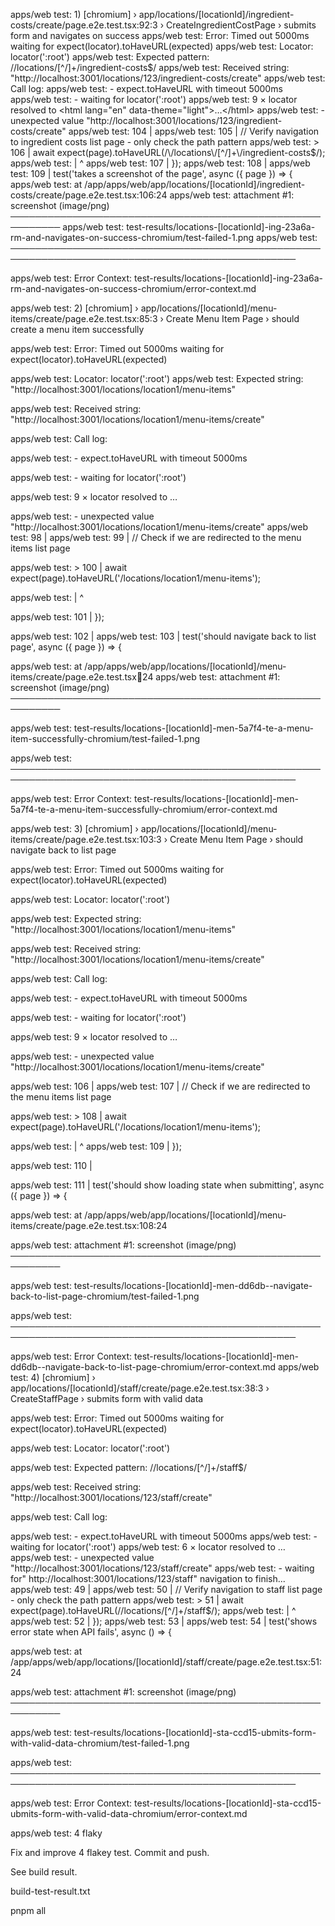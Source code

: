 apps/web test: 1) [chromium] › app/locations/[locationId]/ingredient-costs/create/page.e2e.test.tsx:92:3 › CreateIngredientCostPage › submits form and navigates on success
apps/web test: Error: Timed out 5000ms waiting for expect(locator).toHaveURL(expected)
apps/web test: Locator: locator(':root')
apps/web test: Expected pattern: /\/locations\/[^/]+\/ingredient-costs$/
apps/web test:     Received string:  "http://localhost:3001/locations/123/ingredient-costs/create"
apps/web test:     Call log:
apps/web test:       - expect.toHaveURL with timeout 5000ms
apps/web test:       - waiting for locator(':root')
apps/web test:         9 × locator resolved to <html lang="en" data-theme="light">…</html>
apps/web test:           - unexpected value "http://localhost:3001/locations/123/ingredient-costs/create"
apps/web test:       104 |
apps/web test:       105 |     // Verify navigation to ingredient costs list page - only check the path pattern
apps/web test:     > 106 |     await expect(page).toHaveURL(/\/locations\/[^/]+\/ingredient-costs$/);
apps/web test: | ^
apps/web test: 107 | });
apps/web test: 108 |
apps/web test: 109 | test('takes a screenshot of the page', async ({ page }) => {
apps/web test: at /app/apps/web/app/locations/[locationId]/ingredient-costs/create/page.e2e.test.tsx:106:24
apps/web test: attachment #1: screenshot (image/png) ──────────────────────────────────────────────────────────
apps/web test: test-results/locations-[locationId]-ing-23a6a-rm-and-navigates-on-success-chromium/test-failed-1.png
apps/web test: ────────────────────────────────────────────────────────────────────────────────────────────────

apps/web test: Error Context: test-results/locations-[locationId]-ing-23a6a-rm-and-navigates-on-success-chromium/error-context.md

apps/web test: 2) [chromium] › app/locations/[locationId]/menu-items/create/page.e2e.test.tsx:85:3 › Create Menu Item Page › should create a menu item successfully

apps/web test: Error: Timed out 5000ms waiting for expect(locator).toHaveURL(expected)

apps/web test: Locator: locator(':root')
apps/web test: Expected string: "http://localhost:3001/locations/location1/menu-items"

apps/web test: Received string: "http://localhost:3001/locations/location1/menu-items/create"

apps/web test: Call log:

apps/web test: - expect.toHaveURL with timeout 5000ms

apps/web test: - waiting for locator(':root')

apps/web test: 9 × locator resolved to <html lang="en" data-theme="light">…</html>

apps/web test: - unexpected value "http://localhost:3001/locations/location1/menu-items/create"
apps/web test: 98 |
apps/web test: 99 | // Check if we are redirected to the menu items list page

apps/web test: > 100 | await expect(page).toHaveURL('/locations/location1/menu-items');

apps/web test: | ^

apps/web test: 101 | });

apps/web test: 102 |
apps/web test: 103 | test('should navigate back to list page', async ({ page }) => {

apps/web test: at /app/apps/web/app/locations/[locationId]/menu-items/create/page.e2e.test.tsx:100:24
apps/web test: attachment #1: screenshot (image/png) ──────────────────────────────────────────────────────────

apps/web test: test-results/locations-[locationId]-men-5a7f4-te-a-menu-item-successfully-chromium/test-failed-1.png

apps/web test: ────────────────────────────────────────────────────────────────────────────────────────────────

apps/web test: Error Context: test-results/locations-[locationId]-men-5a7f4-te-a-menu-item-successfully-chromium/error-context.md

apps/web test: 3) [chromium] › app/locations/[locationId]/menu-items/create/page.e2e.test.tsx:103:3 › Create Menu Item Page › should navigate back to list page

apps/web test: Error: Timed out 5000ms waiting for expect(locator).toHaveURL(expected)

apps/web test: Locator: locator(':root')

apps/web test: Expected string: "http://localhost:3001/locations/location1/menu-items"

apps/web test: Received string: "http://localhost:3001/locations/location1/menu-items/create"

apps/web test: Call log:

apps/web test: - expect.toHaveURL with timeout 5000ms

apps/web test: - waiting for locator(':root')

apps/web test: 9 × locator resolved to <html lang="en" data-theme="light">…</html>

apps/web test: - unexpected value "http://localhost:3001/locations/location1/menu-items/create"

apps/web test: 106 |
apps/web test: 107 | // Check if we are redirected to the menu items list page

apps/web test: > 108 | await expect(page).toHaveURL('/locations/location1/menu-items');

apps/web test: | ^
apps/web test: 109 | });

apps/web test: 110 |

apps/web test: 111 | test('should show loading state when submitting', async ({ page }) => {

apps/web test: at /app/apps/web/app/locations/[locationId]/menu-items/create/page.e2e.test.tsx:108:24

apps/web test: attachment #1: screenshot (image/png) ──────────────────────────────────────────────────────────

apps/web test: test-results/locations-[locationId]-men-dd6db--navigate-back-to-list-page-chromium/test-failed-1.png

apps/web test: ────────────────────────────────────────────────────────────────────────────────────────────────

apps/web test: Error Context: test-results/locations-[locationId]-men-dd6db--navigate-back-to-list-page-chromium/error-context.md
apps/web test: 4) [chromium] › app/locations/[locationId]/staff/create/page.e2e.test.tsx:38:3 › CreateStaffPage › submits form with valid data

apps/web test: Error: Timed out 5000ms waiting for expect(locator).toHaveURL(expected)

apps/web test: Locator: locator(':root')

apps/web test: Expected pattern: /\/locations\/[^/]+\/staff$/

apps/web test: Received string: "http://localhost:3001/locations/123/staff/create"

apps/web test: Call log:

apps/web test: - expect.toHaveURL with timeout 5000ms
apps/web test: - waiting for locator(':root')
apps/web test: 6 × locator resolved to <html lang="en" data-theme="light">…</html>
apps/web test: - unexpected value "http://localhost:3001/locations/123/staff/create"
apps/web test: - waiting for" http://localhost:3001/locations/123/staff" navigation to finish...
apps/web test: 49 |
apps/web test: 50 | // Verify navigation to staff list page - only check the path pattern
apps/web test: > 51 | await expect(page).toHaveURL(/\/locations\/[^/]+\/staff$/);
apps/web test: | ^
apps/web test: 52 | });
apps/web test: 53 |
apps/web test: 54 | test('shows error state when API fails', async () => {

apps/web test: at /app/apps/web/app/locations/[locationId]/staff/create/page.e2e.test.tsx:51:24

apps/web test: attachment #1: screenshot (image/png) ──────────────────────────────────────────────────────────

apps/web test: test-results/locations-[locationId]-sta-ccd15-ubmits-form-with-valid-data-chromium/test-failed-1.png

apps/web test: ────────────────────────────────────────────────────────────────────────────────────────────────

apps/web test: Error Context: test-results/locations-[locationId]-sta-ccd15-ubmits-form-with-valid-data-chromium/error-context.md

apps/web test: 4 flaky

Fix and improve 4 flakey test. Commit and push.

See build result.

build-test-result.txt

pnpm all
